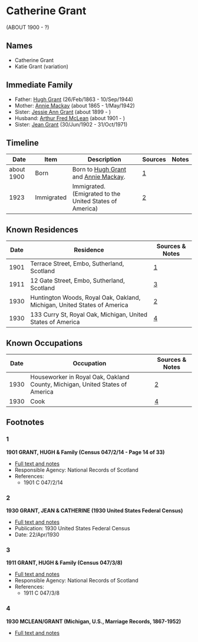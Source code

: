 ﻿---
layout: person
subject_key: i5052852
permalink: /people/i5052852
---

# Catherine Grant
(ABOUT 1900 - ?)

## Names

* Catherine Grant
* Katie Grant (variation)

## Immediate Family

* Father: [Hugh Grant](./@31066628@-hugh-grant-b1863-2-26-d1944-9-10.md) (26/Feb/1863 - 10/Sep/1944)
* Mother: [Annie Mackay](./@503334@-annie-mackay-b1865-d1942-5-1.md) (about 1865 - 1/May/1942)
* Sister: [Jessie Ann Grant](./@15036054@-jessie-ann-grant-b1899-d.md) (about 1899 - )
* Husband: [Arthur Fred McLean](./@56292410@-arthur-fred-mclean-b1901-d.md) (about 1901 - )
* Sister: [Jean Grant](./@81075921@-jean-grant-b1902-6-30-d1971-10-31.md) (30/Jun/1902 - 31/Oct/1971)

## Timeline

Date | Item | Description | Sources | Notes
---|---|---|---|---
about 1900 | Born | Born to [Hugh Grant](./@31066628@-hugh-grant-b1863-2-26-d1944-9-10.md) and [Annie Mackay](./@503334@-annie-mackay-b1865-d1942-5-1.md). | [1](#1) | 
1923 | Immigrated | Immigrated. (Emigrated to the United States of America) | [2](#2) | 

## Known Residences

Date | Residence | Sources & Notes
---|---|---
1901 | Terrace Street, Embo, Sutherland, Scotland | [1](#1)
1911 | 12 Gate Street, Embo, Sutherland, Scotland | [3](#3)
1930 | Huntington Woods, Royal Oak, Oakland, Michigan, United States of America | [2](#2)
1930 | 133 Curry St, Royal Oak, Michigan, United States of America | [4](#4)

## Known Occupations

Date | Occupation | Sources & Notes
---|---|---
1930 | Houseworker in Royal Oak, Oakland County, Michigan, United States of America | [2](#2)
1930 | Cook | [4](#4)

## Footnotes

### 1

**1901 GRANT, HUGH & Family (Census 047/2/14 - Page 14 of 33)**

* [Full text and notes](../sources/@46511104@-1901-grant,-hugh-&-family-census-047-2-14-page-14-of-33-.md)
* Responsible Agency: National Records of Scotland
* References: 
  * 1901 C 047/2/14

### 2

**1930 GRANT, JEAN & CATHERINE (1930 United States Federal Census)**

* [Full text and notes](../sources/@47104687@-1930-grant,-jean-&-catherine-1930-united-states-federal-census-.md)
* Publication: 1930 United States Federal Census
* Date: 22/Apr/1930

### 3

**1911 GRANT, HUGH & Family (Census 047/3/8)**

* [Full text and notes](../sources/@72011177@-1911-grant,-hugh-&-family-census-047-3-8-.md)
* Responsible Agency: National Records of Scotland
* References: 
  * 1911 C 047/3/8

### 4

**1930 MCLEAN/GRANT (Michigan, U.S., Marriage Records, 1867-1952)**

* [Full text and notes](../sources/@60304245@-1930-mclean-grant-michigan,-u.s.,-marriage-records,-1867-1952-.md)

